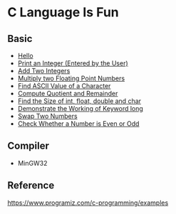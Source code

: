 # C Language Is Fun
## Basic
* [Hello](Basic/Hello.c)
* [Print an Integer (Entered by the User)](Basic/Print-an-Integer(Entered-by-the-User).c)
* [Add Two Integers](Basic/Add-Two-Integers.c)
* [Multiply two Floating Point Numbers](Basic/Multiply-two-Floating-Point-Numbers.c)
* [Find ASCII Value of a Character](Basic/Find-ASCII-Value-of-a-Character.c)
* [Compute Quotient and Remainder](Basic/Compute-Quotient-and-Remainder.c)
* [Find the Size of int, float, double and char](Basic/Find-the-Size-of-int-float-double-and-char.c)
* [Demonstrate the Working of Keyword long](Basic/Demonstrate-the-Working-of-Keyword-long.c)
* [Swap Two Numbers](Basic/Swap-Two-Numbers.c)
* [Check Whether a Number is Even or Odd](Basic/Check-Whether-a-Number-is-Even-or-Odd.c)

## Compiler
* MinGW32

## Reference
https://www.programiz.com/c-programming/examples
